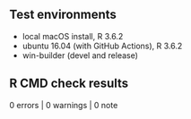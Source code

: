 ## Test environments

* local macOS install, R 3.6.2
* ubuntu 16.04 (with GitHub Actions), R 3.6.2
* win-builder (devel and release)

## R CMD check results

0 errors | 0 warnings | 0 note
